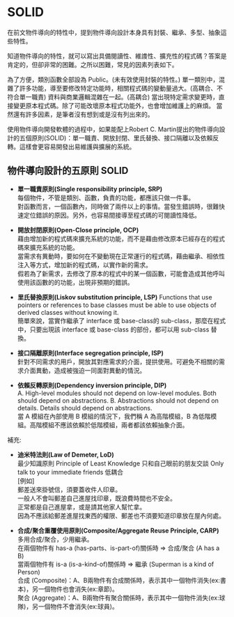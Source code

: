 # SOLID
在前文物件導向的特性中，提到物件導向設計本身具有封裝、繼承、多型、抽象這些特性。

知道物件導向的特性，就可以寫出具備閱讀性、維謢性、擴充性的程式碼？答案是肯定的，但卻非常的困難。之所以困難，常見的因素列表如下。

為了方便，類別函數全部設為 Public。(未有效使用封裝的特性。)
單一類別中，混雜了許多功能，導至要修改特定功能時，相關程式碼的變動量過大。(高耦合、不符合單一職責)
資料與商業邏輯混雜在一起。(高耦合)
當出現特定需求變更時，直接變更原本程式碼。除了可能改壞原本程式功能外，也會增加維護上的麻煩。
當然還有許多因素，是筆者沒有想到或是沒有列出來的。

使用物件導向開發軟體的過程中，如果能配上Robert C. Martin提出的物件導向設計的五個原則(SOLID)：單一職責、開放封閉、里氏替換、接口隔離以及依賴反轉。這樣會更容易開發出易維護與擴展的系統。

## 物件導向設計的五原則 SOLID
- **單一職責原則(Single responsibility principle, SRP)**  
每個物件，不管是類別、函數，負責的功能，都應該只做一件事。  
對函數而言，一個函數內，同時做了兩件以上的事情。當發生錯誤時，很難快速定位錯誤的原因。另外，也容易間接導至程式碼的可閱讀性降低。

- **開放封閉原則(Open-Close principle, OCP)**  
藉由增加新的程式碼來擴充系統的功能，而不是藉由修改原本已經存在的程式碼來擴充系統的功能。  
當需求有異動時，要如何在不變動現在正常運行的程式碼，藉由繼承、相依性注入等方式，增加新的程式碼，以實作新的需求。  
假若為了新需求，去修改了原本的程式中的某一個函數，可能會造成其他呼叫使用該函數的的功能，出現非預期的錯誤。  

- **里氏替換原則(Liskov substitution principle, LSP)**
Functions that use pointers or references to base classes must be able to use objects of derived classes without knowing it.  
簡單來說，當實作繼承了 interface 或 base-class的 sub-class，那麼在程式中，只要出現該 interface 或 base-class 的部份，都可以用 sub-class 替換。

- **接口隔離原則(Interface segregation principle, ISP)**  
針對不同需求的用戶，開放其對應需求的介面，提拱使用。可避免不相關的需求介面異動，造成被強迫一同面對異動的情況。

- **依賴反轉原則(Dependency inversion principle, DIP)**  
A. High-level modules should not depend on low-level modules. Both should depend on abstractions.
B. Abstractions should not depend on details. Details should depend on abstractions.  
當 A 模組在內部使用 B 模組的情況下，我們稱 A 為高階模組，B 為低階模組。高階模組不應該依賴於低階模組，兩者都該依賴抽象介面。

補充:
- **迪米特法則(Law of Demeter, LoD)**  
最少知識原則 Principle of Least Knowledge
只和自己眼前的朋友交談 Only talk to your immediate friends
低耦合  
[例如]  
郵差送來掛號信，須要蓋收件人印章。  
一般人不會叫郵差自己進屋找印章，既浪費時間也不安全。  
正常都是自己進屋拿，或是請其他家人幫忙拿。  
因為不應該給郵差進屋找東西的權限、郵差也不須要知道印章放在屋內何處。  

- **合成/聚合重覆使用原則(Composite/Aggregate Reuse Principle, CARP)**  
多用合成/聚合，少用繼承。  
在兩個物件有 has-a (has-parts、is-part-of)關係時 => 合成/聚合 (A has a B)  
當兩個物件有 is-a (is-a-kind-of)關係時 => 繼承 (Superman is a kind of Person)  
合成 (Composite)：A、B兩物件有合成關係時，表示其中一個物件消失(ex:書本)，另一個物件也會消失(ex:章節)。  
聚合 (Aggregate)：A、B兩物件有聚合關係時，表示其中一個物件消失(ex:球隊)，另一個物件不會消失(ex:球員)。  